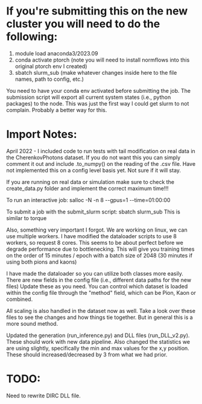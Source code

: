 # If you're submitting this on the new cluster you will need to do the following:

1. module load anaconda3/2023.09
2. conda activate ptorch (note you will need to install normflows into this original ptorch env I created)
3. sbatch slurm_sub (make whatever changes inside here to the file names, path to config, etc.)

You need to have your conda env activated before submitting the job. The submission script will export all current system states (i.e., python packages) to the node.
This was just the first way I could get slurm to not complain. Probably a better way for this.

# Import Notes:

April 2022 - I included code to run tests with tail modification on real data in the CherenkovPhotons dataset. If you do not want this you can simply comment it out and include .to_numpy() on the reading of the .csv file. Have not implemented this on a config level basis yet. Not sure if it will stay.

If you are running on real data or simulation make sure to check the create_data.py folder and implement the correct maximum time!!!

To run an interactive job: salloc -N -n 8 --gpus=1 --time=01:00:00

To submit a job with the submit_slurm script: sbatch slurm_sub
This is similar to torque

Also, something very important I forgot. We are working on linux, we can use multiple workers. I have modified the dataloader scripts to use 8 workers, so request 8 cores. This seems to be about perfect before we degrade performance due to bottlenecking.
This will give you training times on the order of 15 minutes / epoch with a batch size of 2048 (30 minutes if using both pions and kaons)

I have made the dataloader so you can utilize both classes more easily. There are new fields in the config file (i.e., different data paths for the new files) Update these as you need.
You can control which dataset is loaded within the config file through the "method" field, which can be Pion, Kaon or combined.

All scaling is also handled in the dataset now as well. Take a look over these files to see the changes and how things tie together. But in general this is a more sound method.

Updated the generation (run_inference.py) and DLL files (run_DLL_v2.py). These should work with new data pipeline. Also changed the statistics we are using slightly, specifically the min and max values for the x,y position. These should increased/decreased by 3 from what we had prior.

# TODO:

Need to rewrite DIRC DLL file.
